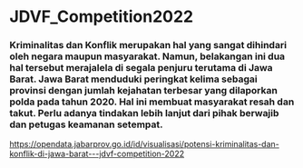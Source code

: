 # JDVF_Competition2022
### Kriminalitas dan Konflik merupakan hal yang sangat dihindari oleh negara maupun masyarakat. Namun, belakangan ini dua hal tersebut merajalela di segala penjuru terutama di Jawa Barat. Jawa Barat menduduki peringkat kelima sebagai provinsi dengan jumlah kejahatan terbesar yang dilaporkan polda pada tahun 2020. Hal ini membuat masyarakat resah dan takut. Perlu adanya tindakan lebih lanjut dari pihak berwajib dan petugas keamanan setempat.
https://opendata.jabarprov.go.id/id/visualisasi/potensi-kriminalitas-dan-konflik-di-jawa-barat---jdvf-competition-2022

